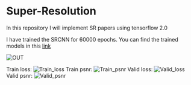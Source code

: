 # Super-Resolution
In this repository I will implement SR papers using tensorflow 2.0

I have trained the SRCNN for 60000 epochs.
You can find the trained models in this [link](https://drive.google.com/open?id=15BDCxku5RXoLUwUpvxT7f7do3lR453SG)

![OUT](https://drive.google.com/uc?export=view&id=1e3_efmEkOldT26Iw2wHXo0Jfl6cRcRLm)

Train loss:
![Train_loss](https://drive.google.com/uc?export=view&id=12sb_sEXG2Fs_QrUsMRbmjLs8jlWMWcJb)
Train psnr:
![Train_psnr](https://drive.google.com/uc?export=view&id=1i8f3IArcYIFINOo_iWPmH_KqtazCqvZk)
Valid loss:
![Valid_loss](https://drive.google.com/uc?export=view&id=1yeMl6o6miBZfAVDkS2Nr7xHBpyu5AdIr)
Valid psnr:
![Valid_psnr](https://drive.google.com/uc?export=view&id=1oLYsL0LJjsV0us_4R7VsK4kq9Y8pmGlE)



